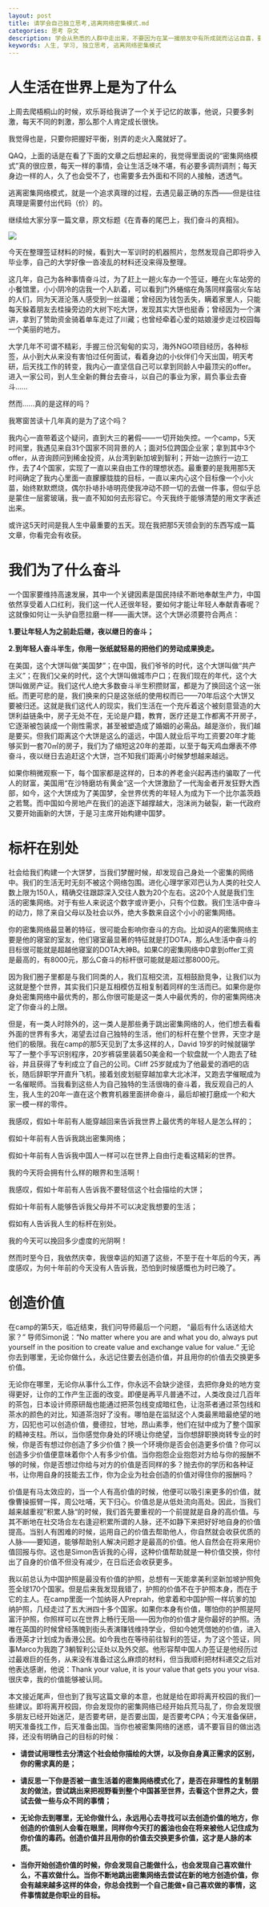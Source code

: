 ```yaml
---
layout: post
title: 请学会自己独立思考,逃离网络密集模式.md
categories: 思考 杂文
description: 学会从熟悉的人群中走出来，不要因为在某一撮朋友中有所成就而沾沾自喜，要明白自己想要的生活是什么
keywords: 人生, 学习, 独立思考, 逃离网络密集模式
---
```


# 人生活在世界上是为了什么

上周去爬梧桐山的时候，欢乐哥给我讲了一个关于记忆的故事，他说，只要多刺激，每天不同的刺激，那么那个人肯定成长很快。

我觉得也是，只要你把握好平衡，别弄的走火入魔就好了。

QAQ，上面的话是在看了下面的文章之后想起来的，我觉得里面说的“密集网络模式”真的很应景，每天一样的事情，会让生活乏味不堪，有必要多调剂调剂；每天身边一样的人，久了也会受不了，也需要多去外面和不同的人接触，透透气。

逃离密集网络模式，就是一个追求真理的过程，去遇见最正确的东西——但是往往真理是需要付出代码（价）的。

继续给大家分享一篇文章，原文标题《在青春的尾巴上，我们奋斗的真相》。

![](http://static.geeyan.com/img/20140822/1efec4ae36036da35ec9d4fe1b558402.jpg)

今天在整理签证材料的时候，看到大一军训时的机器照片，忽然发现自己即将步入毕业季，自己的大学好像一沓凌乱的材料还没来得及整理。

这几年，自己为各种事情奋斗过，为了赶上一趟火车办一个签证，睡在火车站旁的小餐馆里，小小阴冷的店我一个人趴着，可以看到门外蜷缩在角落同样露宿火车站的人们，同为天涯沦落人感受到一丝温暖；曾经因为钱包丢失，瞒着家里人，只能每天躲着朋友去桂操旁边的大树下吃大饼，发现其实大饼也挺香；曾经因为一个演讲，拿到了赞助资金骑着单车走过了川藏；也曾经牵着心爱的姑娘漫步走过校园每一个美丽的地方。

大学几年不可谓不精彩，手握三份沉甸甸的实习，海外NGO项目经历，各种标签，从小到大从来没有害怕过任何面试，看着身边的小伙伴们今天出国，明天考研，后天找工作的转变，我内心一直坚信自己可以拿到同龄人中最顶尖的offer。进入一家公司，到人生全新的舞台去奋斗，以自己的事业为家，肩负事业去奋斗……

然而......真的是这样的吗？

我寒窗苦读十几年真的是为了这个吗？

我内心一直带着这个疑问，直到大三的暑假——一切开始失控。一个camp，5天时间里，我遇见来自31个国家不同背景的人；面对5位跨国企业家；拿到其中3个offer，从咨询顾问到稀金投资，从台湾到新加坡到智利；开始一边旅行一边工作，去了4个国家，实现了一直以来自由工作的理想状态。最重要的是我用那5天时间确定了我内心里面一直朦朦胧胧的目标，一直以来内心这个目标像一个小火苗，始终默默燃烧，偶尔扑哧扑哧明亮使我冲动不顾一切的去做一件事，但似乎总是蒙住一层雾玻璃，我一直不知如何去形容它。今天我终于能够清楚的用文字表述出来。

或许这5天时间是我人生中最重要的五天。现在我把那5天领会到的东西写成一篇文章，你看完会有收获。

# 我们为了什么奋斗

一个国家要维持高速发展，其中一个关键因素是国民持续不断地奉献生产力，中国依然享受着人口红利，我们这一代人还很年轻，要如何才能让年轻人奉献青春呢？这就像如何让一头驴自愿拉磨一样——画大饼。这个大饼必须要符合两点：

**1.要让年轻人为之前赴后继，夜以继日的奋斗；**

**2.到年轻人奋斗半生，你用一张纸就轻易的把他们的劳动成果换走。**

在美国，这个大饼叫做“美国梦”；在中国，我们爷爷的时代，这个大饼叫做“共产主义”；在我们父亲的时代，这个大饼叫做城市户口；在我们现在的年代，这个大饼叫做房产证。我们这代人绝大多数奋斗半生积攒财富，都是为了换回这个这一张纸。而更可悲的是，我们换来的只是这张纸的使用权而已——70年后这个大饼又要被归还。这就是我们这代人的现实，我们生活在一个充斥着这个被刻意营造的大饼利益链条中，房子无处不在，无论是户籍，教育，医疗还是工作都离不开房子，它逐渐被包装成一个刚性需求，甚至被塑造成了婚姻的必需品。越是涨价，我们越是要买。但我们距离这个大饼是这么的遥远，中国人就业后平均工资要20年才能够买到一套70㎡的房子，我们为了缩短这20年的差距，以至于每天鸡血爆表不停奋斗，夜以继日去追赶这个大饼，岂不知我们距离小时候梦想越来越远。

如果你稍微观察一下，每个国家都是这样的，日本的养老金兴起再违约骗取了一代人的财富，美国用“在沙特磨坊有黄金”这一个大饼激励了一代淘金者开发狂野大西部，如今，这个大饼成为了美国梦，全世界优秀的年轻人为成为下一个比尔盖茨趋之若鹜。而中国如今房地产在我们的追逐下越撑越大，泡沫尚为破裂，新一代政府又要开始画新的大饼，于是习主席开始构建中国梦。

# 标杆在别处

社会给我们构建一个大饼梦，当我们梦醒时候，却发现自己身处一个密集的网络中。我们的生活无时无刻不被这个网络包围。进化心理学家邓巴认为人类的社交人数上限为150人，精确交往跟踪深入交往人数为20个左右。这20个人就是我们生活的密集网络。对于有些人来说这个数字或许更小，只有个位数。我们生活中奋斗的动力，除了来自父母以及社会以外，绝大多数来自这个小小的密集网络。

你的密集网络最显著的特征，很可能会影响你奋斗的方向。比如说A的密集网络主要是他的寝室的室友，他们寝室最显著的特征就是打DOTA，那么A生活中奋斗的目标很可能就是超越他寝室的DOTA大神B。如果C的密集网络中D拿到offer工资是最高的，有8000元，那么C奋斗的标杆很可能就是超过那8000元。

因为我们圈子里都是与我们同类的人，我们互相交流，互相鼓励竞争，让我们以为这就是整个世界，其实我们只是互相模仿互相复制着同样的生活而已。如果你是你身处密集网络中最优秀的，那么你很可能是这一类人中最优秀的，你的密集网络决定了你奋斗的上限。

但是，有一类人时除外的，这一类人是那些勇于跳出密集网络的人，他们想去看看外面的世界有多大，渴望去过自己独特的生活，他们的标杆在整个世界，天空才是他们的极限。我在camp的那5天见到了太多这样的人，David 19岁的时候就辍学写了一整个手写识别程序，20岁裤袋里装着50美金和一个软盘就一个人跑去了硅谷，并且获得了专利成立了自己的公司。Cliff 25岁就成为了他最爱的酒吧的店长，随后辞职学开直升飞机，接着划皮划艇穿越加拿大北冰洋，又跑去学催眠成为一名催眠师。当我看到这些人为自己独特的生活很嗨的奋斗着，我反观自己的人生，我人生的20年一直在这个教育机器里面拼命奋斗，最后却被打磨成一个和大家一模一样的零件。

我感叹，假如十年前有人能穿越回来告诉我世界上最优秀的年轻人是怎么样的；

假如十年前有人告诉我跳出密集网络；

假如十年前有人告诉我中国人一样可以在世界上自由行走看这精彩的世界。

我的今天将会拥有什么样的眼界和生活啊！

我感叹，假如十年前有人告诉我不要轻信这个社会描绘的大饼；

假如十年前有人能够告诉我父母并不可以决定我想要的生活；

假如有人告诉我人生的标杆在别处。

我的今天可以挽回多少虚度的光阴啊！

然而时至今日，我依然庆幸，我很幸运的知道了这些，不至于在十年后的今天，再度感叹，为何十年前的今天没有人告诉我，恐怕到时候感慨也为时已晚了。

# 创造价值

在camp的第5天，临近结束，我们问导师最后一个问题， “最后有什么话送给大家？” 导师Simon说：“No matter where you are and what you do, always put yourself in the position to create value and exchange value for value.“ 无论你去到哪里，无论你做什么，永远记住要去创造价值，并且用你的价值去交换更多价值。

无论你在哪里，无论你从事什么工作，你永远不会缺少途径，去把你身处的地方变得更好，让你的工作产生正面的改变。即便是再平凡普通不过，人类改良过几百年的茶包，日本设计师原研哉也能通过把茶包线变成暗红色，让泡茶者通过茶包线和茶水的颜色的对比，知道茶泡好了没有。哪怕是在监狱这个人类最黑暗最绝望的地方，囚犯也可以创造价值，曼德拉，甘地，昂山素季，他们在狱中成为了整个国家的精神支柱。所以，当你感觉你身处的环境让你绝望，当你想辞职换岗转专业的时候，你是否有想过你创造了多少价值？换一个环境你是否会创造更多价值？你可以创造多少价值便意味着你个人有多少价值。当你抱怨企业抱怨对方给与你的报酬不够的时候，你是否想过你给与对方的价值是否同样的多？抛去你的学历和各种证书，让你用自身的技能去工作，你为企业为社会创造的价值对得住你的报酬吗？

价值是有马太效应的，当一个人有高价值的时候，他便可以吸引来更多的价值，就像曹操振臂一挥，周公吐哺，天下归心。价值总是从低处流向高处。因此，当我们越来越重视”积累人脉“的时候，我们首先要重视的一个前提就是自身的高价值。与其不断地在社交场合左右逢迎积累所谓的人脉，还不如静下来把好好地自身的价值提高。当别人有困难的时候，运用自己的价值去帮助他人，你自然就会收获优质的人脉——要知道，能够帮助别人解决问题才是最高的价值。他人自然会在将来用价值回报与你。这也是Simon告诉我的心得，这种价值帮助就是一种价值交换，你付出了自身的价值不但没有减少，在日后还会收获更多。

我以前总认为中国护照是最没有价值的护照，总想有一天能拿美利坚新加坡护照免签全球170个国家。但是后来我发现我错了，护照的价值不在于护照本身，而在于它的主人。在camp里面一个加纳哥人Preprah，他拿着和中国护照一样坑爹的加纳护照，几经走过了五大洲四十多个国家。如果你本身有价值，哪怕你的护照是阿富汗护照，你照样可以在世界上畅行无阻——因为你的价值才是你最好的护照。汤唯在英国的时候曾经落魄到街头表演赚钱维持学业，但如今她凭借她的价值，进入香港英才计划成为香港公民。如今我也在等待前往智利的签证，为了这个签证，同事Marco为我跑了3躺智利公证处以及外交部。他形容帮中国人办签证是他经历过过最艰巨的任务，从来没有准备过这么麻烦的材料，但当我顺利把材料递交之后对他表达感谢，他说：Thank your value, it is your value that gets you your visa. 很庆幸，我的价值能够被认同。

本文接近尾声，但也到了我写这篇文章的本意，也就是给在即将离开校园的我们一些建议。即将离开校园，你会发现你的密集网络已经开始兵荒马乱了，你会发现很多朋友已经开始迷茫，是否要考研，是否要出国，是否要考CPA；今天准备保研，明天准备找工作，后天准备出国。当你也被密集网络的迷惑，请不要盲目的做出选择，还没有明确自己的目标的时候：

*   **请尝试用理性去分清这个社会给你描绘的大饼，以及你自身真正需求的区别，你的需求真的是；**

*   **请反思一下你是否被一直生活着的密集网络模式化了，是否在非理性的复制朋友的做法，尝试跳出来把视野看到整个中国甚至世界，去看这个世界之大，尝试去做一些与众不同的事情；**

*   **无论你去到哪里，无论你做什么，永远用心去寻找可以去创造价值的地方，你创造的价值别人会看在眼里，同样你今天打的酱油也会在将来被他人记住成为你价值的毒药。创造价值并且用你的价值去交换更多价值，这才是人脉的本质。**

*   **当你开始创造价值的时候，你会发现自己能做什么，也会发现自己喜欢做什么，不喜欢做什么。当你不断地跳出密集网络去尝试在新的地方创造价值，你会有越来越多这样的体会，你总会找到一个自己能做+自己喜欢做的事情，这件事情就是你职业的目标。**
